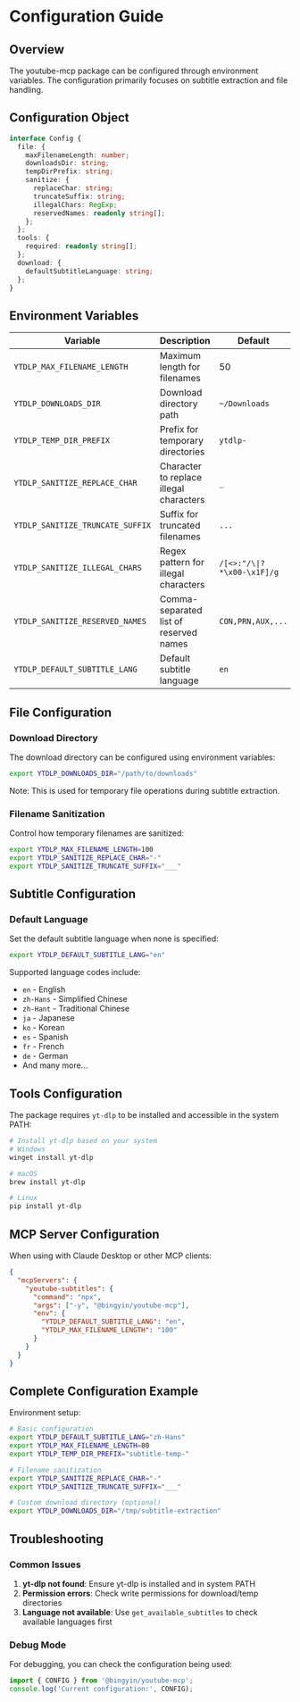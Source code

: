 # Configuration Guide

## Overview

The youtube-mcp package can be configured through environment variables. The configuration primarily focuses on subtitle extraction and file handling.

## Configuration Object

```typescript
interface Config {
  file: {
    maxFilenameLength: number;
    downloadsDir: string;
    tempDirPrefix: string;
    sanitize: {
      replaceChar: string;
      truncateSuffix: string;
      illegalChars: RegExp;
      reservedNames: readonly string[];
    };
  };
  tools: {
    required: readonly string[];
  };
  download: {
    defaultSubtitleLanguage: string;
  };
}
```

## Environment Variables

| Variable | Description | Default |
|----------|-------------|---------|
| `YTDLP_MAX_FILENAME_LENGTH` | Maximum length for filenames | 50 |
| `YTDLP_DOWNLOADS_DIR` | Download directory path | `~/Downloads` |
| `YTDLP_TEMP_DIR_PREFIX` | Prefix for temporary directories | `ytdlp-` |
| `YTDLP_SANITIZE_REPLACE_CHAR` | Character to replace illegal characters | `_` |
| `YTDLP_SANITIZE_TRUNCATE_SUFFIX` | Suffix for truncated filenames | `...` |
| `YTDLP_SANITIZE_ILLEGAL_CHARS` | Regex pattern for illegal characters | `/[<>:"/\\|?*\x00-\x1F]/g` |
| `YTDLP_SANITIZE_RESERVED_NAMES` | Comma-separated list of reserved names | `CON,PRN,AUX,...` |
| `YTDLP_DEFAULT_SUBTITLE_LANG` | Default subtitle language | `en` |

## File Configuration

### Download Directory

The download directory can be configured using environment variables:

```bash
export YTDLP_DOWNLOADS_DIR="/path/to/downloads"
```

Note: This is used for temporary file operations during subtitle extraction.

### Filename Sanitization

Control how temporary filenames are sanitized:

```bash
export YTDLP_MAX_FILENAME_LENGTH=100
export YTDLP_SANITIZE_REPLACE_CHAR="-"
export YTDLP_SANITIZE_TRUNCATE_SUFFIX="___"
```

## Subtitle Configuration

### Default Language

Set the default subtitle language when none is specified:

```bash
export YTDLP_DEFAULT_SUBTITLE_LANG="en"
```

Supported language codes include:
- `en` - English
- `zh-Hans` - Simplified Chinese
- `zh-Hant` - Traditional Chinese
- `ja` - Japanese
- `ko` - Korean
- `es` - Spanish
- `fr` - French
- `de` - German
- And many more...

## Tools Configuration

The package requires `yt-dlp` to be installed and accessible in the system PATH:

```bash
# Install yt-dlp based on your system
# Windows
winget install yt-dlp

# macOS
brew install yt-dlp

# Linux
pip install yt-dlp
```

## MCP Server Configuration

When using with Claude Desktop or other MCP clients:

```json
{
  "mcpServers": {
    "youtube-subtitles": {
      "command": "npx",
      "args": ["-y", "@bingyin/youtube-mcp"],
      "env": {
        "YTDLP_DEFAULT_SUBTITLE_LANG": "en",
        "YTDLP_MAX_FILENAME_LENGTH": "100"
      }
    }
  }
}
```

## Complete Configuration Example

Environment setup:

```bash
# Basic configuration
export YTDLP_DEFAULT_SUBTITLE_LANG="zh-Hans"
export YTDLP_MAX_FILENAME_LENGTH=80
export YTDLP_TEMP_DIR_PREFIX="subtitle-temp-"

# Filename sanitization
export YTDLP_SANITIZE_REPLACE_CHAR="-"
export YTDLP_SANITIZE_TRUNCATE_SUFFIX="___"

# Custom download directory (optional)
export YTDLP_DOWNLOADS_DIR="/tmp/subtitle-extraction"
```

## Troubleshooting

### Common Issues

1. **yt-dlp not found**: Ensure yt-dlp is installed and in system PATH
2. **Permission errors**: Check write permissions for download/temp directories
3. **Language not available**: Use `get_available_subtitles` to check available languages first

### Debug Mode

For debugging, you can check the configuration being used:

```javascript
import { CONFIG } from '@bingyin/youtube-mcp';
console.log('Current configuration:', CONFIG);
``` 